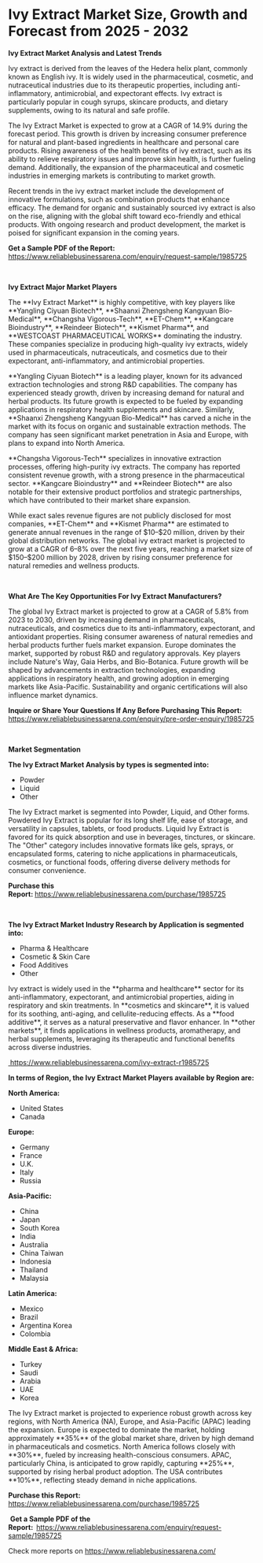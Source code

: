 <p><h1>Ivy Extract Market Size, Growth and Forecast from 2025 - 2032</h1></p><p><strong>Ivy Extract Market Analysis and Latest Trends</strong></p>
<p><p>Ivy extract is derived from the leaves of the Hedera helix plant, commonly known as English ivy. It is widely used in the pharmaceutical, cosmetic, and nutraceutical industries due to its therapeutic properties, including anti-inflammatory, antimicrobial, and expectorant effects. Ivy extract is particularly popular in cough syrups, skincare products, and dietary supplements, owing to its natural and safe profile.</p><p>The Ivy Extract Market is expected to grow at a CAGR of 14.9% during the forecast period. This growth is driven by increasing consumer preference for natural and plant-based ingredients in healthcare and personal care products. Rising awareness of the health benefits of ivy extract, such as its ability to relieve respiratory issues and improve skin health, is further fueling demand. Additionally, the expansion of the pharmaceutical and cosmetic industries in emerging markets is contributing to market growth.</p><p>Recent trends in the ivy extract market include the development of innovative formulations, such as combination products that enhance efficacy. The demand for organic and sustainably sourced ivy extract is also on the rise, aligning with the global shift toward eco-friendly and ethical products. With ongoing research and product development, the market is poised for significant expansion in the coming years.</p></p>
<p><strong>Get a Sample PDF of the Report:&nbsp;</strong> <a href="https://www.reliablebusinessarena.com/enquiry/request-sample/1985725?utm_campaign=1871&utm_medium=2&utm_source=Github&utm_content=ia&utm_term=30012025&utm_id=ivy-extract">https://www.reliablebusinessarena.com/enquiry/request-sample/1985725</a></p>
<p>&nbsp;</p>
<p><strong>Ivy Extract Major Market Players</strong></p>
<p><p>The **Ivy Extract Market** is highly competitive, with key players like **Yangling Ciyuan Biotech**, **Shaanxi Zhengsheng Kangyuan Bio-Medical**, **Changsha Vigorous-Tech**, **ET-Chem**, **Kangcare Bioindustry**, **Reindeer Biotech**, **Kismet Pharma**, and **WESTCOAST PHARMACEUTICAL WORKS** dominating the industry. These companies specialize in producing high-quality ivy extracts, widely used in pharmaceuticals, nutraceuticals, and cosmetics due to their expectorant, anti-inflammatory, and antimicrobial properties.</p><p>**Yangling Ciyuan Biotech** is a leading player, known for its advanced extraction technologies and strong R&D capabilities. The company has experienced steady growth, driven by increasing demand for natural and herbal products. Its future growth is expected to be fueled by expanding applications in respiratory health supplements and skincare. Similarly, **Shaanxi Zhengsheng Kangyuan Bio-Medical** has carved a niche in the market with its focus on organic and sustainable extraction methods. The company has seen significant market penetration in Asia and Europe, with plans to expand into North America.</p><p>**Changsha Vigorous-Tech** specializes in innovative extraction processes, offering high-purity ivy extracts. The company has reported consistent revenue growth, with a strong presence in the pharmaceutical sector. **Kangcare Bioindustry** and **Reindeer Biotech** are also notable for their extensive product portfolios and strategic partnerships, which have contributed to their market share expansion.</p><p>While exact sales revenue figures are not publicly disclosed for most companies, **ET-Chem** and **Kismet Pharma** are estimated to generate annual revenues in the range of $10–$20 million, driven by their global distribution networks. The global ivy extract market is projected to grow at a CAGR of 6–8% over the next five years, reaching a market size of $150–$200 million by 2028, driven by rising consumer preference for natural remedies and wellness products.</p></p>
<p>&nbsp;</p>
<p><strong>What Are The Key Opportunities For Ivy Extract Manufacturers?</strong></p>
<p><p>The global Ivy Extract market is projected to grow at a CAGR of 5.8% from 2023 to 2030, driven by increasing demand in pharmaceuticals, nutraceuticals, and cosmetics due to its anti-inflammatory, expectorant, and antioxidant properties. Rising consumer awareness of natural remedies and herbal products further fuels market expansion. Europe dominates the market, supported by robust R&D and regulatory approvals. Key players include Nature's Way, Gaia Herbs, and Bio-Botanica. Future growth will be shaped by advancements in extraction technologies, expanding applications in respiratory health, and growing adoption in emerging markets like Asia-Pacific. Sustainability and organic certifications will also influence market dynamics.</p></p>
<p><strong>Inquire or Share Your Questions If Any Before Purchasing This Report:</strong> <a href="https://www.reliablebusinessarena.com/enquiry/pre-order-enquiry/1985725?utm_campaign=1871&utm_medium=2&utm_source=Github&utm_content=ia&utm_term=30012025&utm_id=ivy-extract">https://www.reliablebusinessarena.com/enquiry/pre-order-enquiry/1985725</a></p>
<p>&nbsp;</p>
<p><strong>Market Segmentation</strong></p>
<p><strong>The Ivy Extract Market Analysis by types is segmented into:</strong></p>
<p><ul><li>Powder</li><li>Liquid</li><li>Other</li></ul></p>
<p><p>The Ivy Extract market is segmented into Powder, Liquid, and Other forms. Powdered Ivy Extract is popular for its long shelf life, ease of storage, and versatility in capsules, tablets, or food products. Liquid Ivy Extract is favored for its quick absorption and use in beverages, tinctures, or skincare. The "Other" category includes innovative formats like gels, sprays, or encapsulated forms, catering to niche applications in pharmaceuticals, cosmetics, or functional foods, offering diverse delivery methods for consumer convenience.</p></p>
<p><strong>Purchase this Report:&nbsp;</strong><a href="https://www.reliablebusinessarena.com/purchase/1985725?utm_campaign=1871&utm_medium=2&utm_source=Github&utm_content=ia&utm_term=30012025&utm_id=ivy-extract">https://www.reliablebusinessarena.com/purchase/1985725</a></p>
<p>&nbsp;</p>
<p><strong>The Ivy Extract Market Industry Research by Application is segmented into:</strong></p>
<p><ul><li>Pharma & Healthcare</li><li>Cosmetic & Skin Care</li><li>Food Additives</li><li>Other</li></ul></p>
<p><p>Ivy extract is widely used in the **pharma and healthcare** sector for its anti-inflammatory, expectorant, and antimicrobial properties, aiding in respiratory and skin treatments. In **cosmetics and skincare**, it is valued for its soothing, anti-aging, and cellulite-reducing effects. As a **food additive**, it serves as a natural preservative and flavor enhancer. In **other markets**, it finds applications in wellness products, aromatherapy, and herbal supplements, leveraging its therapeutic and functional benefits across diverse industries.</p></p>
<p><a href="https://www.reliablebusinessarena.com/ivy-extract-r1985725?utm_campaign=1871&utm_medium=2&utm_source=Github&utm_content=ia&utm_term=30012025&utm_id=ivy-extract">&nbsp;https://www.reliablebusinessarena.com/ivy-extract-r1985725</a></p>
<p><strong>In terms of Region, the Ivy Extract Market Players available by Region are:</strong></p>
<p>
    <p> <strong> North America: </strong>
        <ul>
            <li>United States</li>
            <li>Canada</li>
        </ul>
        </p> 
    <p> <strong> Europe: </strong>
        <ul>
            <li>Germany</li>
            <li>France</li>
            <li>U.K.</li>
            <li>Italy</li>
            <li>Russia</li>
        </ul>
        </p> 
    <p> <strong> Asia-Pacific: </strong>
        <ul>
            <li>China</li>
            <li>Japan</li>
            <li>South Korea</li>
            <li>India</li>
            <li>Australia</li>
            <li>China Taiwan</li>
            <li>Indonesia</li>
            <li>Thailand</li>
            <li>Malaysia</li>
        </ul>
        </p> 
    <p> <strong> Latin America: </strong>
        <ul>
            <li>Mexico</li>
            <li>Brazil</li>
            <li>Argentina Korea</li>
            <li>Colombia</li>
        </ul>
        </p> 
    <p> <strong> Middle East & Africa: </strong>
        <ul>
            <li>Turkey</li>
            <li>Saudi</li>
            <li>Arabia</li>
            <li>UAE</li>
            <li>Korea</li>
        </ul>
    </p>
    </p>
<p><p>The Ivy Extract market is projected to experience robust growth across key regions, with North America (NA), Europe, and Asia-Pacific (APAC) leading the expansion. Europe is expected to dominate the market, holding approximately **35%** of the global market share, driven by high demand in pharmaceuticals and cosmetics. North America follows closely with **30%**, fueled by increasing health-conscious consumers. APAC, particularly China, is anticipated to grow rapidly, capturing **25%**, supported by rising herbal product adoption. The USA contributes **10%**, reflecting steady demand in niche applications.</p></p>
<p><strong>Purchase this Report: </strong><a href="https://www.reliablebusinessarena.com/purchase/1985725?utm_campaign=1871&utm_medium=2&utm_source=Github&utm_content=ia&utm_term=30012025&utm_id=ivy-extract">https://www.reliablebusinessarena.com/purchase/1985725</a></p>
<p>&nbsp;<strong>Get a Sample PDF of the Report:&nbsp;&nbsp;</strong><a href="https://www.reliablebusinessarena.com/enquiry/request-sample/1985725?utm_campaign=1871&utm_medium=2&utm_source=Github&utm_content=ia&utm_term=30012025&utm_id=ivy-extract">https://www.reliablebusinessarena.com/enquiry/request-sample/1985725</a></p>
<p><strong></strong></p>
<p>Check more reports on <a href="https://www.reliablebusinessarena.com/?utm_campaign=1871&utm_medium=2&utm_source=Github&utm_content=ia&utm_term=30012025&utm_id=ivy-extract">https://www.reliablebusinessarena.com/</a></p>